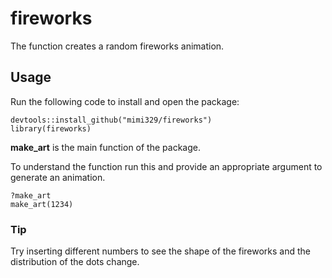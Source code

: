 # fireworks

The function creates a random fireworks animation.

## Usage

Run the following code to install and open the package:
```
devtools::install_github("mimi329/fireworks")
library(fireworks)
```

**make_art** is the main function of the package.

To understand the function run this and provide an appropriate argument to generate an animation.
```
?make_art
make_art(1234)
```

### Tip

Try inserting different numbers to see the shape of the fireworks and the distribution of the dots change.
